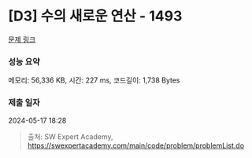 # [D3] 수의 새로운 연산 - 1493 

[문제 링크](https://swexpertacademy.com/main/code/problem/problemDetail.do?contestProbId=AV2b-QGqADMBBASw) 

### 성능 요약

메모리: 56,336 KB, 시간: 227 ms, 코드길이: 1,738 Bytes

### 제출 일자

2024-05-17 18:28



> 출처: SW Expert Academy, https://swexpertacademy.com/main/code/problem/problemList.do